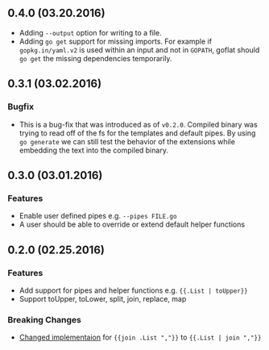 ## 0.4.0 (03.20.2016)
- Adding `--output` option for writing to a file.
- Adding `go get` support for missing imports. For example if `gopkg.in/yaml.v2` is used within an input and not in `GOPATH`, goflat should `go get` the missing dependencies temporarily.

## 0.3.1 (03.02.2016)

### Bugfix
- This is a bug-fix that was introduced as of `v0.2.0`. Compiled binary was trying to read off of the fs for the templates and default pipes. By using `go generate` we can still test the behavior of the extensions while embedding the text into the compiled binary.

## 0.3.0 (03.01.2016)

### Features
- Enable user defined pipes e.g. `--pipes FILE.go`
- A user should be able to override or extend default helper functions

## 0.2.0 (02.25.2016)

### Features
- Add support for pipes and helper functions e.g. `{{.List | toUpper}}`
- Support toUpper, toLower, split, join, replace, map

### Breaking Changes
- [Changed implementaion](https://github.com/aminjam/goflat/commit/89a00c8abb54e341f935ff4547da382ff4efa51f)
 for `{{join .List ","}}` to `{{.List | join ","}}`
